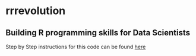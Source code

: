  rrrevolution
============
## Building R programming skills for Data Scientists

Step by Step instructions for this code can be found [here](http://rrrevolution-santekotturi.rhcloud.com/)
